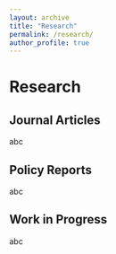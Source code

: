 ```yaml
---
layout: archive
title: "Research"
permalink: /research/
author_profile: true
---
```


# Research 

## Journal Articles

abc

## Policy Reports

abc

## Work in Progress

abc
